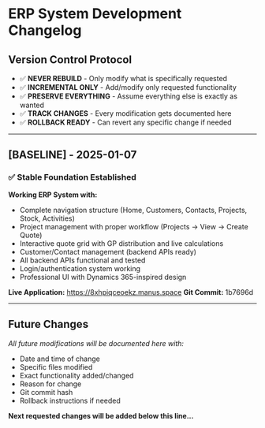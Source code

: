 # ERP System Development Changelog

## Version Control Protocol
- ✅ **NEVER REBUILD** - Only modify what is specifically requested
- ✅ **INCREMENTAL ONLY** - Add/modify only requested functionality  
- ✅ **PRESERVE EVERYTHING** - Assume everything else is exactly as wanted
- ✅ **TRACK CHANGES** - Every modification gets documented here
- ✅ **ROLLBACK READY** - Can revert any specific change if needed

---

## [BASELINE] - 2025-01-07
### ✅ Stable Foundation Established
**Working ERP System with:**
- Complete navigation structure (Home, Customers, Contacts, Projects, Stock, Activities)
- Project management with proper workflow (Projects → View → Create Quote)
- Interactive quote grid with GP distribution and live calculations
- Customer/Contact management (backend APIs ready)
- All backend APIs functional and tested
- Login/authentication system working
- Professional UI with Dynamics 365-inspired design

**Live Application:** https://8xhpiqceoekz.manus.space
**Git Commit:** 1b7696d

---

## Future Changes
*All future modifications will be documented here with:*
- Date and time of change
- Specific files modified
- Exact functionality added/changed
- Reason for change
- Git commit hash
- Rollback instructions if needed

**Next requested changes will be added below this line...**

